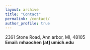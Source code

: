 ```yaml
---
layout: archive
title: "Contact"
permalink: /contact/
author_profile: true
---
```

2361 Stone Road, Ann arbor, MI, 48105<br>
<b>Email: mhaochen [at] umich.edu
